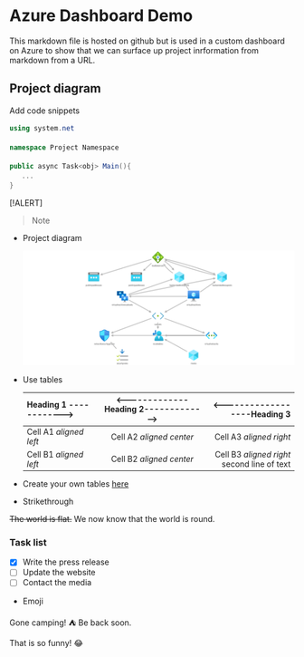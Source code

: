 # Azure Dashboard Demo

This markdown file is hosted on github but is used in a custom dashboard on Azure to show that we can surface up project inrformation from markdown from a URL.

## Project diagram

Add code snippets

```csharp
using system.net

namespace Project Namespace

public async Task<obj> Main(){
   ...
}
```

[!ALERT]
>Note

- Project diagram

    ![project image](./images/img1.png)

- Use tables

    | Heading 1 ------------> | <-------------Heading 2-------------> | <------------------Heading 3 |  
    |:--------------------------|:---------------------------:|----------------------------:|  
    | Cell A1 *aligned left* | Cell A2 *aligned center*| Cell A3 *aligned right*|  
    | Cell B1 *aligned left* | Cell B2 *aligned center*| Cell B3 *aligned right*<br/>second line of text |

- Create your own tables [here](https://www.tablesgenerator.com/markdown_tables)

- Strikethrough

~~The world is flat.~~ We now know that the world is round.

### Task list

- [x] Write the press release
- [ ] Update the website
- [ ] Contact the media

- Emoji

Gone camping! :tent: Be back soon.

That is so funny! :joy:
